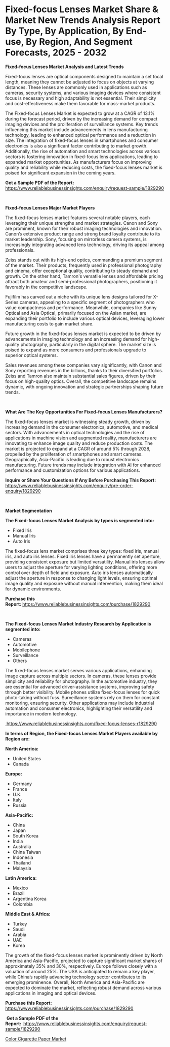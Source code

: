 <p><h1>Fixed-focus Lenses Market Share & Market New Trends Analysis Report By Type, By Application, By End-use, By Region, And Segment Forecasts, 2025 - 2032</h1></p><p><strong>Fixed-focus Lenses Market Analysis and Latest Trends</strong></p>
<p><p>Fixed-focus lenses are optical components designed to maintain a set focal length, meaning they cannot be adjusted to focus on objects at varying distances. These lenses are commonly used in applications such as cameras, security systems, and various imaging devices where consistent focus is necessary and high adaptability is not essential. Their simplicity and cost-effectiveness make them favorable for mass-market products.</p><p>The Fixed-focus Lenses Market is expected to grow at a CAGR of 13.1% during the forecast period, driven by the increasing demand for compact imaging devices and the proliferation of surveillance systems. Key trends influencing this market include advancements in lens manufacturing technology, leading to enhanced optical performance and a reduction in size. The integration of fixed-focus lenses in smartphones and consumer electronics is also a significant factor contributing to market growth. Additionally, the rise of automation and smart technologies across various sectors is fostering innovation in fixed-focus lens applications, leading to expanded market opportunities. As manufacturers focus on improving quality and reliability while reducing costs, the fixed-focus lenses market is poised for significant expansion in the coming years.</p></p>
<p><strong>Get a Sample PDF of the Report:&nbsp;</strong> <a href="https://www.reliablebusinessinsights.com/enquiry/request-sample/1829290?utm_campaign=2757&utm_medium=2&utm_source=Github&utm_content=ia&utm_term=05042025&utm_id=fixed-focus-lenses">https://www.reliablebusinessinsights.com/enquiry/request-sample/1829290</a></p>
<p>&nbsp;</p>
<p><strong>Fixed-focus Lenses Major Market Players</strong></p>
<p><p>The fixed-focus lenses market features several notable players, each leveraging their unique strengths and market strategies. Canon and Sony are prominent, known for their robust imaging technologies and innovation. Canon’s extensive product range and strong brand loyalty contribute to its market leadership. Sony, focusing on mirrorless camera systems, is increasingly integrating advanced lens technology, driving its appeal among professionals.</p><p>Zeiss stands out with its high-end optics, commanding a premium segment of the market. Their products, frequently used in professional photography and cinema, offer exceptional quality, contributing to steady demand and growth. On the other hand, Tamron's versatile lenses and affordable pricing attract both amateur and semi-professional photographers, positioning it favorably in the competitive landscape.</p><p>Fujifilm has carved out a niche with its unique lens designs tailored for X-Series cameras, appealing to a specific segment of photographers who value compactness and performance. Meanwhile, companies like Sunny Optical and Asia Optical, primarily focused on the Asian market, are expanding their portfolio to include various optical devices, leveraging lower manufacturing costs to gain market share.</p><p>Future growth in the fixed-focus lenses market is expected to be driven by advancements in imaging technology and an increasing demand for high-quality photography, particularly in the digital sphere. The market size is poised to expand as more consumers and professionals upgrade to superior optical systems.</p><p>Sales revenues among these companies vary significantly, with Canon and Sony reporting revenues in the billions, thanks to their diversified portfolios. Zeiss and Tamron also maintain substantial sales figures, driven by their focus on high-quality optics. Overall, the competitive landscape remains dynamic, with ongoing innovation and strategic partnerships shaping future trends.</p></p>
<p>&nbsp;</p>
<p><strong>What Are The Key Opportunities For Fixed-focus Lenses Manufacturers?</strong></p>
<p><p>The fixed-focus lenses market is witnessing steady growth, driven by increasing demand in the consumer electronics, automotive, and medical sectors. With advancements in optical technologies and the rise of applications in machine vision and augmented reality, manufacturers are innovating to enhance image quality and reduce production costs. The market is projected to expand at a CAGR of around 5% through 2028, propelled by the proliferation of smartphones and smart cameras. Geographically, Asia-Pacific is leading due to robust electronics manufacturing. Future trends may include integration with AI for enhanced performance and customization options for various applications.</p></p>
<p><strong>Inquire or Share Your Questions If Any Before Purchasing This Report:</strong> <a href="https://www.reliablebusinessinsights.com/enquiry/pre-order-enquiry/1829290?utm_campaign=2757&utm_medium=2&utm_source=Github&utm_content=ia&utm_term=05042025&utm_id=fixed-focus-lenses">https://www.reliablebusinessinsights.com/enquiry/pre-order-enquiry/1829290</a></p>
<p>&nbsp;</p>
<p><strong>Market Segmentation</strong></p>
<p><strong>The Fixed-focus Lenses Market Analysis by types is segmented into:</strong></p>
<p><ul><li>Fixed Iris</li><li>Manual Iris</li><li>Auto Iris</li></ul></p>
<p><p>The fixed-focus lens market comprises three key types: fixed iris, manual iris, and auto iris lenses. Fixed iris lenses have a permanently set aperture, providing consistent exposure but limited versatility. Manual iris lenses allow users to adjust the aperture for varying lighting conditions, offering more control over depth of field and exposure. Auto iris lenses automatically adjust the aperture in response to changing light levels, ensuring optimal image quality and exposure without manual intervention, making them ideal for dynamic environments.</p></p>
<p><strong>Purchase this Report:&nbsp;</strong><a href="https://www.reliablebusinessinsights.com/purchase/1829290?utm_campaign=2757&utm_medium=2&utm_source=Github&utm_content=ia&utm_term=05042025&utm_id=fixed-focus-lenses">https://www.reliablebusinessinsights.com/purchase/1829290</a></p>
<p>&nbsp;</p>
<p><strong>The Fixed-focus Lenses Market Industry Research by Application is segmented into:</strong></p>
<p><ul><li>Cameras</li><li>Automotive</li><li>Mobilephone</li><li>Surveillance</li><li>Others</li></ul></p>
<p><p>The fixed-focus lenses market serves various applications, enhancing image capture across multiple sectors. In cameras, these lenses provide simplicity and reliability for photography. In the automotive industry, they are essential for advanced driver-assistance systems, improving safety through better visibility. Mobile phones utilize fixed-focus lenses for quick photo-taking without fuss. Surveillance systems rely on them for constant monitoring, ensuring security. Other applications may include industrial automation and consumer electronics, highlighting their versatility and importance in modern technology.</p></p>
<p><a href="https://www.reliablebusinessinsights.com/fixed-focus-lenses-r1829290?utm_campaign=2757&utm_medium=2&utm_source=Github&utm_content=ia&utm_term=05042025&utm_id=fixed-focus-lenses">&nbsp;https://www.reliablebusinessinsights.com/fixed-focus-lenses-r1829290</a></p>
<p><strong>In terms of Region, the Fixed-focus Lenses Market Players available by Region are:</strong></p>
<p>
    <p> <strong> North America: </strong>
        <ul>
            <li>United States</li>
            <li>Canada</li>
        </ul>
        </p> 
    <p> <strong> Europe: </strong>
        <ul>
            <li>Germany</li>
            <li>France</li>
            <li>U.K.</li>
            <li>Italy</li>
            <li>Russia</li>
        </ul>
        </p> 
    <p> <strong> Asia-Pacific: </strong>
        <ul>
            <li>China</li>
            <li>Japan</li>
            <li>South Korea</li>
            <li>India</li>
            <li>Australia</li>
            <li>China Taiwan</li>
            <li>Indonesia</li>
            <li>Thailand</li>
            <li>Malaysia</li>
        </ul>
        </p> 
    <p> <strong> Latin America: </strong>
        <ul>
            <li>Mexico</li>
            <li>Brazil</li>
            <li>Argentina Korea</li>
            <li>Colombia</li>
        </ul>
        </p> 
    <p> <strong> Middle East & Africa: </strong>
        <ul>
            <li>Turkey</li>
            <li>Saudi</li>
            <li>Arabia</li>
            <li>UAE</li>
            <li>Korea</li>
        </ul>
    </p>
    </p>
<p><p>The growth of the fixed-focus lenses market is prominently driven by North America and Asia-Pacific, projected to capture significant market shares of approximately 35% and 30%, respectively. Europe follows closely with a valuation of around 25%. The USA is anticipated to remain a key player, while China’s rapidly advancing technology sector contributes to its emerging prominence. Overall, North America and Asia-Pacific are expected to dominate the market, reflecting robust demand across various applications in imaging and optical devices.</p></p>
<p><strong>Purchase this Report: </strong><a href="https://www.reliablebusinessinsights.com/purchase/1829290?utm_campaign=2757&utm_medium=2&utm_source=Github&utm_content=ia&utm_term=05042025&utm_id=fixed-focus-lenses">https://www.reliablebusinessinsights.com/purchase/1829290</a></p>
<p>&nbsp;<strong>Get a Sample PDF of the Report:&nbsp;&nbsp;</strong><a href="https://www.reliablebusinessinsights.com/enquiry/request-sample/1829290?utm_campaign=2757&utm_medium=2&utm_source=Github&utm_content=ia&utm_term=05042025&utm_id=fixed-focus-lenses">https://www.reliablebusinessinsights.com/enquiry/request-sample/1829290</a></p>
<p><strong></strong></p>
<p><p><a href="https://github.com/jaquelynhasenaue8/Market-Research-Report-List-1/blob/main/color-cigarette-paper-market.md?utm_campaign=2757&utm_medium=2&utm_source=Github&utm_content=ia&utm_term=05042025&utm_id=fixed-focus-lenses">Color Cigarette Paper Market</a></p></p>